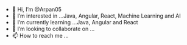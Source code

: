 - 👋 Hi, I’m @Arpan05
- 👀 I’m interested in ...Java, Angular, React, Machine Learning and AI
- 🌱 I’m currently learning ...Java, Angular and React
- 💞️ I’m looking to collaborate on ...
- 📫 How to reach me ...

<!---
Arpan05/Arpan05 is a ✨ special ✨ repository because its `README.md` (this file) appears on your GitHub profile.
You can click the Preview link to take a look at your changes.
--->
